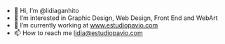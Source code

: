 - 👋 Hi, I’m @lidiaganhito
- 👀 I’m interested in Graphic Design, Web Design, Front End and WebArt
- 🌱 I’m currently working at www.estudiopavio.com
- 📫 How to reach me lidia@estudiopavio.com
<!---
lidiaganhito/lidiaganhito is a ✨ special ✨ repository because its `README.md` (this file) appears on your GitHub profile.
You can click the Preview link to take a look at your changes.
--->
